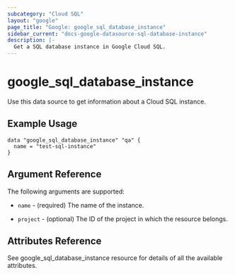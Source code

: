 ```yaml
---
subcategory: "Cloud SQL"
layout: "google"
page_title: "Google: google_sql_database_instance"
sidebar_current: "docs-google-datasource-sql-database-instance"
description: |-
  Get a SQL database instance in Google Cloud SQL.
---
```


# google\_sql\_database\_instance

Use this data source to get information about a Cloud SQL instance.

## Example Usage


```hcl
data "google_sql_database_instance" "qa" {
  name = "test-sql-instance"
}
```

## Argument Reference

The following arguments are supported:

* `name` - (required) The name of the instance.

* `project` - (optional) The ID of the project in which the resource belongs.

## Attributes Reference
See google_sql_database_instance resource for details of all the available attributes.
